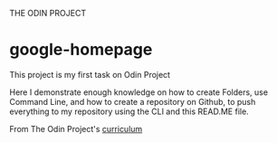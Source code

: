 THE ODIN PROJECT

# google-homepage

This project is my first task on Odin Project

Here I demonstrate enough knowledge on how to create Folders, use Command Line, and how to create a repository on Github, to push everything to my repository using the CLI and this READ.ME file.


From The Odin Project's [curriculum](http://www.theodinproject.com/courses/web-development-101/lessons/html-css)
